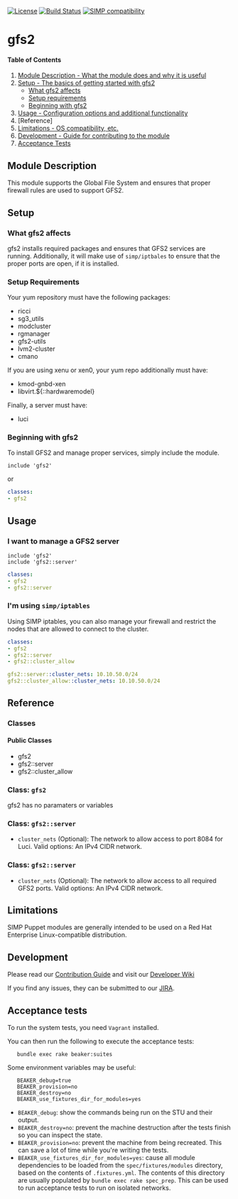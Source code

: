 [![License](http://img.shields.io/:license-apache-blue.svg)](http://www.apache.org/licenses/LICENSE-2.0.html) [![Build Status](https://travis-ci.org/simp/pupmod-simp-gfs2.svg)](https://travis-ci.org/simp/pupmod-simp-gfs2) [![SIMP compatibility](https://img.shields.io/badge/SIMP%20compatibility-4.2.*%2F5.1.*-orange.svg)](https://img.shields.io/badge/SIMP%20compatibility-4.2.*%2F5.1.*-orange.svg)

# gfs2

#### Table of Contents

1. [Module Description - What the module does and why it is useful](#module-description)
2. [Setup - The basics of getting started with gfs2](#setup)
    * [What gfs2 affects](#what-gfs2-affects)
    * [Setup requirements](#setup-requirements)
    * [Beginning with gfs2](#beginning-with-gfs2)
3. [Usage - Configuration options and additional functionality](#usage)
4. [Reference]
5. [Limitations - OS compatibility, etc.](#limitations)
6. [Development - Guide for contributing to the module](#development)
7. [Acceptance Tests](#acceptance-tests)

## Module Description

This module supports the Global File System and ensures that proper firewall
rules are used to support GFS2.

## Setup

### What gfs2 affects

gfs2 installs required packages and ensures that GFS2 services are running.
Additionally, it will make use of `simp/iptbales` to ensure that the proper
ports are open, if it is installed.

### Setup Requirements

Your yum repository must have the following packages:

* ricci
* sg3_utils
* modcluster
* rgmanager
* gfs2-utils
* lvm2-cluster
* cmano

If you are using xenu or xen0, your yum repo additionally must have:

* kmod-gnbd-xen
* libvirt.${::hardwaremodel}

Finally, a server must have:

* luci

### Beginning with gfs2

To install GFS2 and manage proper services, simply include the module.

```puppet
include 'gfs2'
```

or

```yaml
classes:
- gfs2
```

## Usage

### I want to manage a GFS2 server

```puppet
include 'gfs2'
include 'gfs2::server'
```

```yaml
classes:
- gfs2
- gfs2::server
```

### I'm using `simp/iptables`

Using SIMP iptables, you can also manage your firewall and restrict the nodes
that are allowed to connect to the cluster.

```yaml
classes:
- gfs2
- gfs2::server
- gfs2::cluster_allow

gfs2::server::cluster_nets: 10.10.50.0/24
gfs2::cluster_allow::cluster_nets: 10.10.50.0/24
```

## Reference

### Classes

#### Public Classes

* gfs2
* gfs2::server
* gfs2::cluster_allow

### Class: `gfs2`

gfs2 has no paramaters or variables

### Class: `gfs2::server`

* `cluster_nets` (Optional): The network to allow access to port 8084 for Luci.
Valid options: An IPv4 CIDR network.

### Class: `gfs2::server`

* `cluster_nets` (Optional): The network to allow access to all required GFS2
ports. Valid options: An IPv4 CIDR network.

## Limitations

SIMP Puppet modules are generally intended to be used on a Red Hat Enterprise
Linux-compatible distribution.

## Development

Please read our [Contribution Guide](https://simp-project.atlassian.net/wiki/display/SD/Contributing+to+SIMP)
and visit our [Developer Wiki](https://simp-project.atlassian.net/wiki/display/SD/SIMP+Development+Home)

If you find any issues, they can be submitted to our
[JIRA](https://simp-project.atlassian.net).

## Acceptance tests

To run the system tests, you need `Vagrant` installed.

You can then run the following to execute the acceptance tests:

```shell
   bundle exec rake beaker:suites
```

Some environment variables may be useful:

```shell
   BEAKER_debug=true
   BEAKER_provision=no
   BEAKER_destroy=no
   BEAKER_use_fixtures_dir_for_modules=yes
```

*  ``BEAKER_debug``: show the commands being run on the STU and their output.
*  ``BEAKER_destroy=no``: prevent the machine destruction after the tests
   finish so you can inspect the state.
*  ``BEAKER_provision=no``: prevent the machine from being recreated.  This can
   save a lot of time while you're writing the tests.
*  ``BEAKER_use_fixtures_dir_for_modules=yes``: cause all module dependencies
   to be loaded from the ``spec/fixtures/modules`` directory, based on the
   contents of ``.fixtures.yml``. The contents of this directory are usually
   populated by ``bundle exec rake spec_prep``. This can be used to run
   acceptance tests to run on isolated networks.
